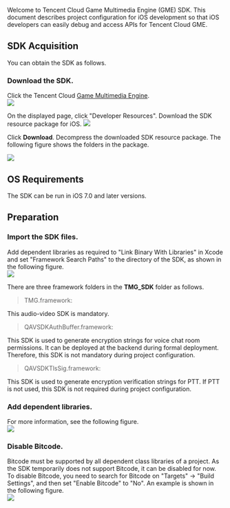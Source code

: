 ﻿Welcome to Tencent Cloud Game Multimedia Engine (GME) SDK. This document describes project configuration for iOS development so that iOS developers can easily debug and access APIs for Tencent Cloud GME.

## SDK Acquisition
You can obtain the SDK as follows.

### Download the SDK. 
Click the Tencent Cloud [Game Multimedia Engine](https://cloud.tencent.com/product/tmg?idx=1).  
![](https://main.qcloudimg.com/raw/4adb8befc9875a0823d1512f28ae046d.png)

On the displayed page, click "Developer Resources". Download the SDK resource package for iOS.
![](https://main.qcloudimg.com/raw/d7285fefc196e41aeedbf0193a9fc138.png)

Click **Download**. Decompress the downloaded SDK resource package. The following figure shows the folders in the package.

![](https://main.qcloudimg.com/raw/9202c60916f2ed826c050ec6144f20df.png)

## OS Requirements
The SDK can be run in iOS 7.0 and later versions.

## Preparation
### Import the SDK files.  
Add dependent libraries as required to "Link Binary With Libraries" in Xcode and set "Framework Search Paths" to the directory of the SDK, as shown in the following figure.  
![](https://main.qcloudimg.com/raw/9dd8d458734bc6e475581049e6cf26b1.png)

There are three framework folders in the **TMG_SDK** folder as follows.
>TMG.framework:

This audio-video SDK is mandatory.
>QAVSDKAuthBuffer.framework:

This SDK is used to generate encryption strings for voice chat room permissions. It can be deployed at the backend during formal deployment. Therefore, this SDK is not mandatory during project configuration.
>QAVSDKTlsSig.framework:

This SDK is used to generate encryption verification strings for PTT. If PTT is not used, this SDK is not required during project configuration.

### Add dependent libraries.  
For more information, see the following figure.  
![](https://main.qcloudimg.com/raw/8540aa69fc68da27341b785bbd9f031c.png)
  
### Disable Bitcode. 
Bitcode must be supported by all dependent class libraries of a project. As the SDK temporarily does not support Bitcode, it can be disabled for now.
To disable Bitcode, you need to search for Bitcode on "Targets" -> "Build Settings", and then set "Enable Bitcode" to "No".
An example is shown in the following figure.  
![](https://main.qcloudimg.com/raw/82c628e8a7d9a4bebc842c8545d9563a.png)
